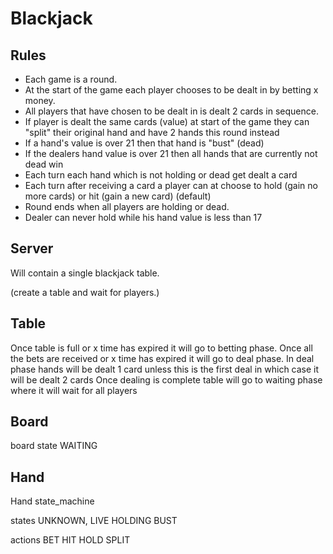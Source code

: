 # Blackjack

## Rules

* Each game is a round.
* At the start of the game each player chooses to be dealt in by betting x money.
* All players that have chosen to be dealt in is dealt 2 cards in sequence.
* If player is dealt the same cards (value) at start of the game they can "split" their original hand and have 2 hands this round instead
* If a hand's value is over 21 then that hand is "bust" (dead)
* If the dealers hand value is over 21 then all hands that are currently not dead win
* Each turn each hand which is not holding or dead get dealt a card
* Each turn after receiving a card a player can at choose to hold (gain no more cards) or hit (gain a new card) (default)
* Round ends when all players are holding or dead.
* Dealer can never hold while his hand value is less than 17

## Server

Will contain a single blackjack table.

(create a table and wait for players.)

## Table

Once table is full or x time has expired it will go to betting phase.
Once all the bets are received or x time has expired it will go to deal phase.
In deal phase hands will be dealt 1 card unless this is the first deal in which case it will be dealt 2 cards
Once dealing is complete table will go to waiting phase where it will wait for all players


## Board

board state
WAITING

## Hand

Hand state_machine

states
UNKNOWN,
LIVE
HOLDING
BUST

actions
BET
HIT
HOLD
SPLIT

